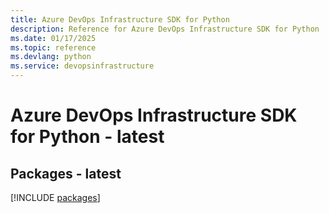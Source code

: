 ```yaml
---
title: Azure DevOps Infrastructure SDK for Python
description: Reference for Azure DevOps Infrastructure SDK for Python
ms.date: 01/17/2025
ms.topic: reference
ms.devlang: python
ms.service: devopsinfrastructure
---
```

# Azure DevOps Infrastructure SDK for Python - latest
## Packages - latest
[!INCLUDE [packages](devops-infrastructure-index.md)]